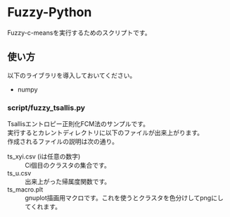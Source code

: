 Fuzzy-Python
=============================
Fuzzy-c-meansを実行するためのスクリプトです。


使い方
-----
以下のライブラリを導入しておいてください。
* numpy


### script/fuzzy_tsallis.py ###
Tsallisエントロピー正則化FCM法のサンプルです。  
実行するとカレントディレクトリに以下のファイルが出来上がります。  
作成されるファイルの説明は次の通り。
<dl> 
	<dt>ts_xyi.csv (iは任意の数字)</dt>
	<dd>Ci個目のクラスタの集合です。</dd>
	<dt>ts_u.csv</dt>
	<dd>出来上がった帰属度関数です。</dd>
	<dt>ts_macro.plt</dt>
	<dd>gnuplot描画用マクロです。これを使うとクラスタを色分けしてpngにしてくれます。</dd>
</dl>

